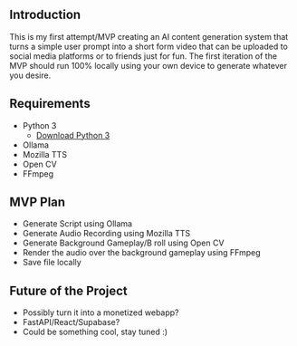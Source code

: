 ## Introduction
This is my first attempt/MVP creating an AI content generation system that turns a simple user prompt into a short form video that can be uploaded to social media platforms or to friends just for fun.
The first iteration of the MVP should run 100% locally using your own device to generate whatever you desire.

## Requirements
- Python 3
  - [Download Python 3](https://www.python.org/downloads/)
- Ollama
- Mozilla TTS
- Open CV
- FFmpeg

## MVP Plan
- Generate Script using Ollama
- Generate Audio Recording using Mozilla TTS
- Generate Background Gameplay/B roll using Open CV
- Render the audio over the background gameplay using FFmpeg
- Save file locally

## Future of the Project
- Possibly turn it into a monetized webapp?
- FastAPI/React/Supabase?
- Could be something cool, stay tuned :)
